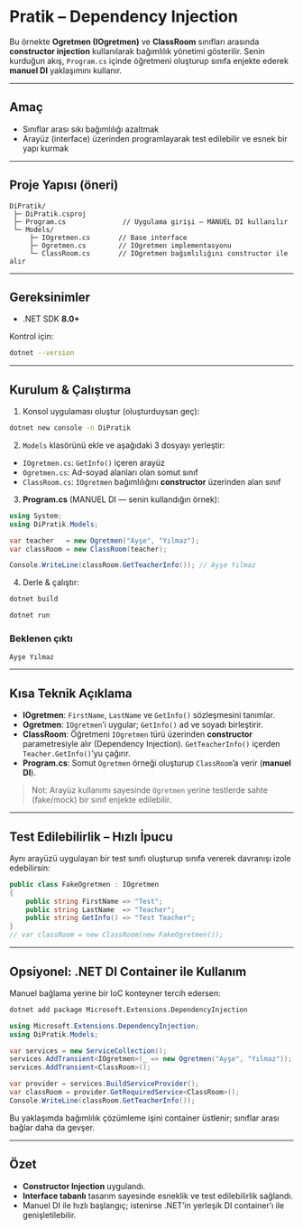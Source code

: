 # Pratik – Dependency Injection

Bu örnekte **Ogretmen (IOgretmen)** ve **ClassRoom** sınıfları arasında **constructor injection** kullanılarak bağımlılık yönetimi gösterilir. Senin kurduğun akış, `Program.cs` içinde öğretmeni oluşturup sınıfa enjekte ederek **manuel DI** yaklaşımını kullanır.

---

## Amaç

* Sınıflar arası sıkı bağımlılığı azaltmak
* Arayüz (interface) üzerinden programlayarak test edilebilir ve esnek bir yapı kurmak

---

## Proje Yapısı (öneri)

```
DiPratik/
 ├─ DiPratik.csproj
 ├─ Program.cs              // Uygulama girişi – MANUEL DI kullanılır
 └─ Models/
     ├─ IOgretmen.cs       // Base interface
     ├─ Ogretmen.cs        // IOgretmen implementasyonu
     └─ ClassRoom.cs       // IOgretmen bağımlılığını constructor ile alır
```

---

## Gereksinimler

* .NET SDK **8.0+**

Kontrol için:

```bash
dotnet --version
```

---

## Kurulum & Çalıştırma

1. Konsol uygulaması oluştur (oluşturduysan geç):

```bash
dotnet new console -n DiPratik
```

2. `Models` klasörünü ekle ve aşağıdaki 3 dosyayı yerleştir:

* `IOgretmen.cs`: `GetInfo()` içeren arayüz
* `Ogretmen.cs`: Ad-soyad alanları olan somut sınıf
* `ClassRoom.cs`: `IOgretmen` bağımlılığını **constructor** üzerinden alan sınıf

3. **Program.cs** (MANUEL DI — senin kullandığın örnek):

```csharp
using System;
using DiPratik.Models;

var teacher   = new Ogretmen("Ayşe", "Yılmaz");
var classRoom = new ClassRoom(teacher);

Console.WriteLine(classRoom.GetTeacherInfo()); // Ayşe Yılmaz
```

4. Derle & çalıştır:

```bash
dotnet build

dotnet run
```

### Beklenen çıktı

```
Ayşe Yılmaz
```

---

## Kısa Teknik Açıklama

* **IOgretmen**: `FirstName`, `LastName` ve `GetInfo()` sözleşmesini tanımlar.
* **Ogretmen**: `IOgretmen`’i uygular; `GetInfo()` ad ve soyadı birleştirir.
* **ClassRoom**: Öğretmeni `IOgretmen` türü üzerinden **constructor** parametresiyle alır (Dependency Injection). `GetTeacherInfo()` içerden `Teacher.GetInfo()`’yu çağırır.
* **Program.cs**: Somut `Ogretmen` örneği oluşturup `ClassRoom`’a verir (**manuel DI**).

> Not: Arayüz kullanımı sayesinde `Ogretmen` yerine testlerde sahte (fake/mock) bir sınıf enjekte edilebilir.

---

## Test Edilebilirlik – Hızlı İpucu

Aynı arayüzü uygulayan bir test sınıfı oluşturup sınıfa vererek davranışı izole edebilirsin:

```csharp
public class FakeOgretmen : IOgretmen
{
    public string FirstName => "Test";
    public string LastName  => "Teacher";
    public string GetInfo() => "Test Teacher";
}
// var classRoom = new ClassRoom(new FakeOgretmen());
```

---

## Opsiyonel: .NET DI Container ile Kullanım

Manuel bağlama yerine bir IoC konteyner tercih edersen:

```bash
dotnet add package Microsoft.Extensions.DependencyInjection
```

```csharp
using Microsoft.Extensions.DependencyInjection;
using DiPratik.Models;

var services = new ServiceCollection();
services.AddTransient<IOgretmen>(_ => new Ogretmen("Ayşe", "Yılmaz"));
services.AddTransient<ClassRoom>();

var provider = services.BuildServiceProvider();
var classRoom = provider.GetRequiredService<ClassRoom>();
Console.WriteLine(classRoom.GetTeacherInfo());
```

Bu yaklaşımda bağımlılık çözümleme işini container üstlenir; sınıflar arası bağlar daha da gevşer.

---

## Özet

* **Constructor Injection** uygulandı.
* **Interface tabanlı** tasarım sayesinde esneklik ve test edilebilirlik sağlandı.
* Manuel DI ile hızlı başlangıç; istenirse .NET’in yerleşik DI container’ı ile genişletilebilir.
